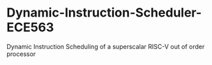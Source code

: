 # Dynamic-Instruction-Scheduler-ECE563
Dynamic Instruction Scheduling of a superscalar RISC-V out of order processor 
